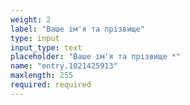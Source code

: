 ```yaml
---
weight: 2
label: "Ваше ім'я та прізвище"
type: input
input_type: text
placeholder: "Ваше ім'я та прізвище *"
name: "entry.1021425913"
maxlength: 255
required: required
---
```


